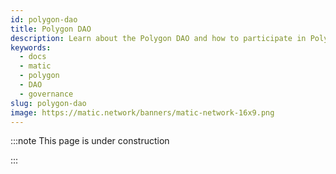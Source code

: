 ```yaml
---
id: polygon-dao
title: Polygon DAO
description: Learn about the Polygon DAO and how to participate in Polygon's governance
keywords:
  - docs
  - matic
  - polygon
  - DAO
  - governance
slug: polygon-dao
image: https://matic.network/banners/matic-network-16x9.png 
---
```


<!-- This page is a WIP -->

:::note This page is under construction

:::
